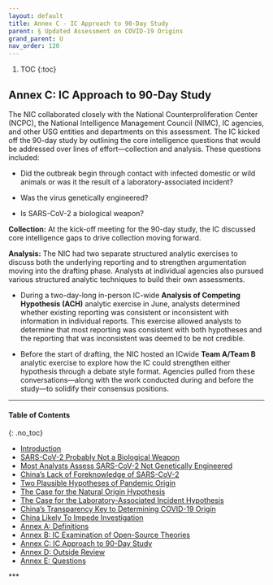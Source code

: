 ```yaml
---
layout: default
title: Annex C - IC Approach to 90-Day Study      
parent: § Updated Assessment on COVID-19 Origins  
grand_parent: U 
nav_order: 120 
---
```

<style>
.dont-break-out {
  /* These are technically the same, but use both */
  overflow-wrap: break-word;
  word-wrap: break-word;

     -ms-word-break: break-all;
  /* This is the dangerous one in WebKit, as it breaks things wherever */
  word-break: break-all;
  /* Instead use this non-standard one: */
  word-break: break-word;
}

.youtube-container {
    position: relative;
    width: 100%;
    height: 0;
    padding-bottom: 56.25%;
}
.youtube-video {
    position: absolute;
    top: 0;
    left: 0;
    width: 100%;
    height: 100%;
}

</style>

<div class="dont-break-out" markdown="1">

1. TOC
{:toc}

## Annex C: IC Approach to 90-Day Study 

The NIC collaborated closely with the National Counterproliferation Center (NCPC), the National Intelligence Management Council (NIMC), IC agencies, and other USG entities and departments on this assessment. The IC kicked off the 90-day study by outlining the core intelligence questions that would be addressed over lines of effort—collection and analysis. These questions included:

- Did the outbreak begin through contact with infected domestic or wild animals or was it the result of a laboratory-associated incident? 

- Was the virus genetically engineered?

- Is SARS-CoV-2 a biological weapon?

**Collection:** At the kick-off meeting for the 90-day study, the IC discussed core intelligence gaps to drive collection moving forward.

**Analysis:** The NIC had two separate structured analytic exercises to discuss both the underlying reporting and to strengthen argumentation moving into the drafting phase. Analysts at individual agencies also pursued various structured analytic techniques to build their own assessments.

- During a two-day-long in-person IC-wide **Analysis of Competing Hypothesis (ACH)** analytic exercise in June, analysts determined whether existing reporting was consistent or inconsistent with information in individual reports. This exercise allowed analysts to determine that most reporting was consistent with both hypotheses and the reporting that was inconsistent was deemed to be not credible. 

- Before the start of drafting, the NIC hosted an ICwide **Team A/Team B** analytic exercise to explore how the IC could strengthen either hypothesis through a debate style format. Agencies pulled from these conversations—along with the work conducted during and before the study—to solidify their consensus positions.

***

#### Table of Contents
{: .no_toc}

<ul><li> <a href="/docs/U/Updated-Assessment-on-COVID-19-Origins-1/">
Introduction</a></li><li> <a href="/docs/U/Updated-Assessment-on-COVID-19-Origins-2/">
SARS-CoV-2 Probably Not a Biological Weapon</a></li><li> <a href="/docs/U/Updated-Assessment-on-COVID-19-Origins-3/">
Most Analysts Assess SARS-CoV-2 Not Genetically Engineered</a></li><li> <a href="/docs/U/Updated-Assessment-on-COVID-19-Origins-4/">
China’s Lack of Foreknowledge of SARS-CoV-2</a></li><li> <a href="/docs/U/Updated-Assessment-on-COVID-19-Origins-5/">
Two Plausible Hypotheses of Pandemic Origin</a></li><li> <a href="/docs/U/Updated-Assessment-on-COVID-19-Origins-6/">
The Case for the Natural Origin Hypothesis</a></li><li> <a href="/docs/U/Updated-Assessment-on-COVID-19-Origins-7/">
The Case for the Laboratory-Associated Incident Hypothesis</a></li><li> <a href="/docs/U/Updated-Assessment-on-COVID-19-Origins-8/">
China’s Transparency Key to Determining COVID-19 Origin</a></li><li> <a href="/docs/U/Updated-Assessment-on-COVID-19-Origins-9/">
China Likely To Impede Investigation</a></li><li> <a href="/docs/U/Updated-Assessment-on-COVID-19-Origins-10/">
Annex A: Definitions</a></li><li> <a href="/docs/U/Updated-Assessment-on-COVID-19-Origins-11/">
Annex B: IC Examination of Open-Source Theories</a></li><li> <a href="/docs/U/Updated-Assessment-on-COVID-19-Origins-12/">
Annex C: IC Approach to 90-Day Study</a></li><li> <a href="/docs/U/Updated-Assessment-on-COVID-19-Origins-13/">
Annex D: Outside Review</a></li><li> <a href="/docs/U/Updated-Assessment-on-COVID-19-Origins-14/">
Annex E: Questions</a></li></ul>
***

</div>
